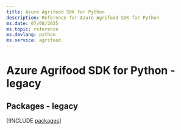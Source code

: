 ```yaml
---
title: Azure Agrifood SDK for Python
description: Reference for Azure Agrifood SDK for Python
ms.date: 07/08/2025
ms.topic: reference
ms.devlang: python
ms.service: agrifood
---
```

# Azure Agrifood SDK for Python - legacy
## Packages - legacy
[!INCLUDE [packages](agrifood-index.md)]